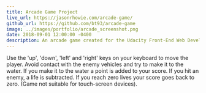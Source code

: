```yaml
---
title: Arcade Game Project
live_url: https://jasonrhowie.com/arcade-game/
github_url: https://github.com/bt93/arcade-game
image: ../images/portfolio/arcade_screenshot.png
date: 2018-09-01 12:00:00 -0400
description: An arcade game created for the Udacity Front-End Web Development Nanodegree.
---
```

Use the 'up', 'down', 'left' and 'right' keys on your keyboard to move the player. Avoid contact with the enemy vehicles and try to make it to the water. If you make it to the water a point is added to your score. If you hit an enemy, a life is subtracted. If you reach zero lives your score goes back to zero. (Game not suitable for touch-screen devices).